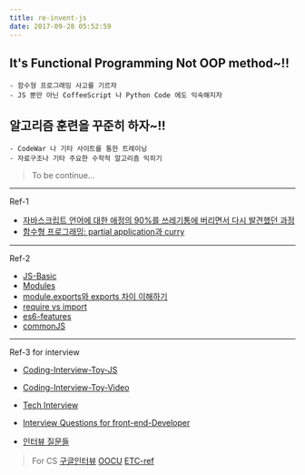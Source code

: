 ```yaml
---
title: re-invent-js
date: 2017-09-28 05:52:59
---
```


## It's Functional Programming Not OOP method~!!
	- 함수형 프로그래밍 사고를 기르자
	- JS 뿐만 아닌 CoffeeScript 나 Python Code 에도 익숙해지자

## 알고리즘 훈련을 꾸준히 하자~!!
	- CodeWar 나 기타 사이트를 통한 트레이닝
	- 자료구조나 기타 주요한 수학적 알고리즘 익히기


> To be continue...

---
Ref-1
- [자바스크립트 언어에 대한 애정의 90%를 쓰레기통에 버리면서 다시 발견했던 과정](https://rhostem.github.io/posts/2017-09-how-i-rediscovered-my-love-for-java-script-after-throwing-90-of-it-in-the-trash/)
- [함수형 프로그래밍: partial application과 curry](https://rhostem.github.io/posts/2017-04-20-curry-and-partial-application/)

---
Ref-2 
- [JS-Basic](https://www.codecademy.com/articles/bwa-javascript-reference)
- [Modules](https://www.codecademy.com/courses/intermediate-javascript-modules/lessons/modules/exercises/review?action=lesson_resume&program_content_id=f76141681ae1fe73defa7f1003aa5dcc&program_id=6b0a63280379cf8f3763afb1fccd186e)
- [module.exports와 exports 차이 이해하기](https://jongmin92.github.io/2016/08/25/Node/module-exports_exports/)
- [require vs import](https://hackernoon.com/import-export-default-require-commandjs-javascript-nodejs-es6-vs-cheatsheet-different-tutorial-example-5a321738b50f/)
- [es6-features](http://es6-features.org/#BlockScopedVariables)
- [commonJS](http://programmingsummaries.tistory.com/321)

- - -

Ref-3 for interview
- [Coding-Interview-Toy-JS](https://github.com/chan48/CtCI-6th-Edition-JavaScript-interview)

- [Coding-Interview-Toy-Video](https://www.youtube.com/user/TheEasyoung/playlists)

- [Tech Interview](https://github.com/chan48/Interview_Question_for_Beginner-2)

- [Interview Questions for front-end-Developer](http://www.thatjsdude.com/interview/index.html)

- [인터뷰 질문들](https://github.com/chan48/Interview-Front-end-Developer-Questions-1/tree/master/Translations/Korean)

> For CS
	[구글인터뷰](https://github.com/chan48/interview-coding-university-4/blob/master/translations/README-ko.md#recursion)
	[OOCU](https://github.com/chan48/computer-science-interview/blob/master/extras/courses.md)
	[ETC-ref](https://github.com/mission-peace/interview/wiki)
	


